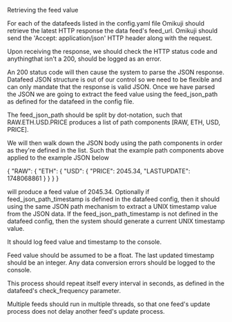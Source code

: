 Retrieving the feed value

For each of the datafeeds listed in the config.yaml file Omikuji should retrieve the latest HTTP response the data feed's feed_url. Omikuji should send the 'Accept: application/json' HTTP header along with the request.

Upon receiving the response, we should check the HTTP status code and anythingthat isn't a 200, should be logged as an error.

An 200 status code will then cause the system to parse the JSON response. Datafeed JSON structure is out of our control so we need to be flexible and can only mandate that the response is valid JSON.
Once we have parsed the JSON we are going to extract the feed value using the feed_json_path as defined for the datafeed in the config file.

The feed_json_path should be split by dot-notation, such that RAW.ETH.USD.PRICE produces a list of path components [RAW, ETH, USD, PRICE].

We will then walk down the JSON body using the path components in order as they're defined in the list. Such that the example path components above applied to the example JSON below 

{
  "RAW": {
    "ETH": {
      "USD": {
        "PRICE": 2045.34,
        "LASTUPDATE": 1748068861
      }
    }
  }
}

will produce a feed value of 2045.34. Optionally if feed_json_path_timestamp is defined in the datafeed config, then it should using the same JSON path mechanism to extract a UNIX timestamp value from the JSON data. 
If the feed_json_path_timestamp is not defined in the datafeed config, then the system should generate a current UNIX timestamp value.

It should log feed value and timestamp to the console.

Feed value should be assumed to be a float. The last updated timestamp should be an integer. Any data conversion errors should be logged to the console.

This process should repeat itself every interval in seconds, as defined in the datafeed's check_frequency parameter.

Multiple feeds should run in multiple threads, so that one feed's update process does not delay another feed's update process.
